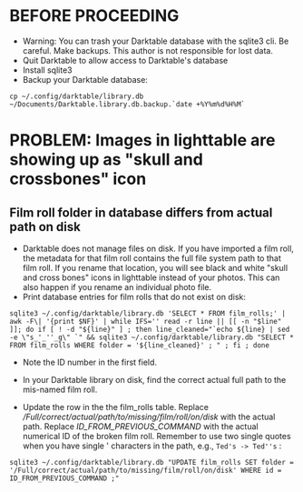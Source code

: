# BEFORE PROCEEDING
* Warning: You can trash your Darktable database with the sqlite3 cli. Be careful. Make backups. This author is not responsible for lost data.
* Quit Darktable to allow access to Darktable's database
* Install sqlite3
* Backup your Darktable database:

```cp ~/.config/darktable/library.db ~/Documents/Darktable.library.db.backup.`date +%Y%m%d%H%M` ```

# PROBLEM: Images in lighttable are showing up as "skull and crossbones" icon
## Film roll folder in database differs from actual path on disk
* Darktable does not manage files on disk. If you have imported a film roll, the metadata for that film roll contains the full file system path to that film roll. If you rename that location, you will see black and white "skull and cross bones" icons in lighttable instead of your photos. This can also happen if you rename an individual photo file.
* Print database entries for film rolls that do not exist on disk:

```sqlite3 ~/.config/darktable/library.db 'SELECT * FROM film_rolls;' | awk -F\| '{print $NF}' | while IFS='' read -r line || [[ -n "$line" ]]; do if [ ! -d "${line}" ] ; then line_cleaned="`echo ${line} | sed -e \"s_'_''_g\" `" && sqlite3 ~/.config/darktable/library.db "SELECT * FROM film_rolls WHERE folder = '${line_cleaned}' ; " ; fi ; done```

* Note the ID number in the first field.

* In your Darktable library on disk, find the correct actual full path to the mis-named film roll.

* Update the row in the the film_rolls table. Replace */Full/correct/actual/path/to/missing/film/roll/on/disk* with the actual path. Replace *ID_FROM_PREVIOUS_COMMAND* with the actual numerical ID of the broken film roll. Remember to use two single quotes when you have single ' characters in the path, e.g., 
```Ted's -> Ted''s``` :

```sqlite3 ~/.config/darktable/library.db "UPDATE film_rolls SET folder = '/Full/correct/actual/path/to/missing/film/roll/on/disk' WHERE id = ID_FROM_PREVIOUS_COMMAND ;"```
